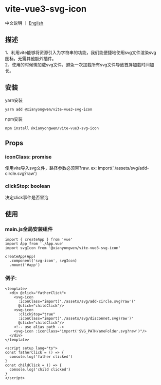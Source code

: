 # vite-vue3-svg-icon
中文说明 ｜
[English](https://github.com/xianyongwen/vite-vue3-svg-icon/blob/master/README.md)

## 描述
1、利用vite能够将资源引入为字符串的功能，我们能便捷地使用svg文件渲染svg图标，无需其他额外插件。  
2、使用的时候懒加载svg文件，避免一次加载所有svg文件导致首屏加载时间加长。

## 安装
yarn安装
```
yarn add @xianyongwen/vite-vue3-svg-icon
```
npm安装
```
npm install @xianyongwen/vite-vue3-svg-icon
```
## Props
### iconClass: promise
使用vite导入svg文件，路径参数必须带?raw. ex: import('./assets/svg/add-circle.svg?raw')
### clickStop: boolean  
决定click事件是否冒泡
## 使用
### main.js全局安装组件
```
import { createApp } from 'vue'
import App from './App.vue'
import svgIcon from '@xianyongwen/vite-vue3-svg-icon'

createApp(App)
  .component('svg-icon', svgIcon)
  .mount('#app')
```
### 例子:
```
<template>
  <div @click="fatherClick">
    <svg-icon
      :iconClass="import('./assets/svg/add-circle.svg?raw')"
      @click="childClick"/>
    <svg-icon
      :clickStop="true"
      :iconClass="import('./assets/svg/disconnet.svg?raw')"
      @click="childClick"/>
    <!-- use alias path -->
    <svg-icon :iconClass="import('SVG_PATH/ameFolder.svg?raw')"/>
  </div>
</template>

<script setup lang="ts">
const fatherClick = () => {
  console.log('father clicked')
}
const childClick = () => {
  console.log('child clicked')
}
</script>
```